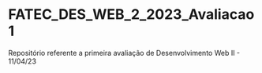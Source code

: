 # FATEC_DES_WEB_2_2023_Avaliacao1
Repositório referente a primeira avaliação de Desenvolvimento Web II - 11/04/23
